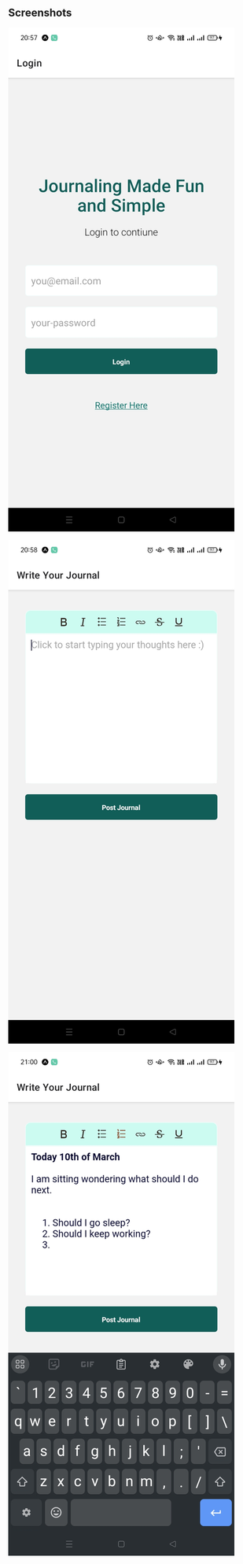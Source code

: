 ## Screenshots

![Login Page](Screenshot_2024-03-10-20-57-42-99_f73b71075b1de7323614b647fe394240.jpg)

![Write Journal Page](Screenshot_2024-03-10-20-58-33-97_f73b71075b1de7323614b647fe394240.jpg)

![Write Journa Page Populated](Screenshot_2024-03-10-21-00-41-05_f73b71075b1de7323614b647fe394240.jpg)